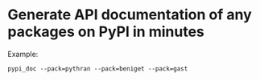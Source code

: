 # Generate API documentation of any packages on PyPI in minutes

Example:

```
pypi_doc --pack=pythran --pack=beniget --pack=gast
```